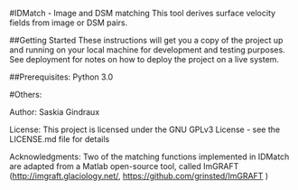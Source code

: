 #IDMatch - Image and DSM matching 
This tool derives surface velocity fields from image or DSM pairs.

##Getting Started
These instructions will get you a copy of the project up and running on your local machine for development and testing purposes. See deployment for notes on how to deploy the project on a live system.

##Prerequisites:
Python 3.0

#Others:

Author: Saskia Gindraux

License: This project is licensed under the GNU GPLv3 License - see the LICENSE.md file for details

Acknowledgments: Two of the matching functions implemented in IDMatch are adapted from a Matlab open-source tool, called ImGRAFT (http://imgraft.glaciology.net/, https://github.com/grinsted/ImGRAFT )